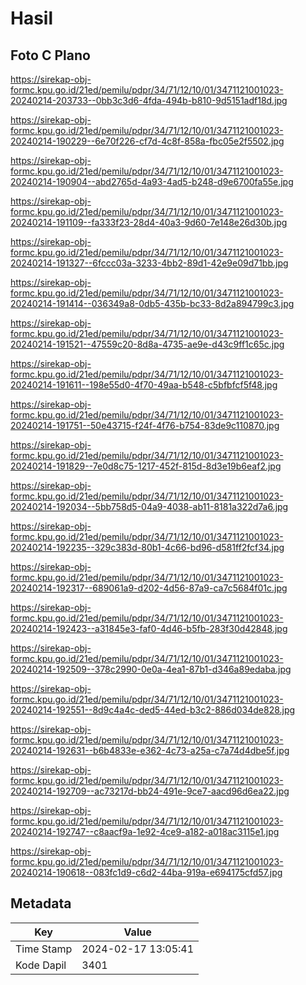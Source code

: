 # Hasil

## Foto C Plano

https://sirekap-obj-formc.kpu.go.id/21ed/pemilu/pdpr/34/71/12/10/01/3471121001023-20240214-203733--0bb3c3d6-4fda-494b-b810-9d5151adf18d.jpg

https://sirekap-obj-formc.kpu.go.id/21ed/pemilu/pdpr/34/71/12/10/01/3471121001023-20240214-190229--6e70f226-cf7d-4c8f-858a-fbc05e2f5502.jpg

https://sirekap-obj-formc.kpu.go.id/21ed/pemilu/pdpr/34/71/12/10/01/3471121001023-20240214-190904--abd2765d-4a93-4ad5-b248-d9e6700fa55e.jpg

https://sirekap-obj-formc.kpu.go.id/21ed/pemilu/pdpr/34/71/12/10/01/3471121001023-20240214-191109--fa333f23-28d4-40a3-9d60-7e148e26d30b.jpg

https://sirekap-obj-formc.kpu.go.id/21ed/pemilu/pdpr/34/71/12/10/01/3471121001023-20240214-191327--6fccc03a-3233-4bb2-89d1-42e9e09d71bb.jpg

https://sirekap-obj-formc.kpu.go.id/21ed/pemilu/pdpr/34/71/12/10/01/3471121001023-20240214-191414--036349a8-0db5-435b-bc33-8d2a894799c3.jpg

https://sirekap-obj-formc.kpu.go.id/21ed/pemilu/pdpr/34/71/12/10/01/3471121001023-20240214-191521--47559c20-8d8a-4735-ae9e-d43c9ff1c65c.jpg

https://sirekap-obj-formc.kpu.go.id/21ed/pemilu/pdpr/34/71/12/10/01/3471121001023-20240214-191611--198e55d0-4f70-49aa-b548-c5bfbfcf5f48.jpg

https://sirekap-obj-formc.kpu.go.id/21ed/pemilu/pdpr/34/71/12/10/01/3471121001023-20240214-191751--50e43715-f24f-4f76-b754-83de9c110870.jpg

https://sirekap-obj-formc.kpu.go.id/21ed/pemilu/pdpr/34/71/12/10/01/3471121001023-20240214-191829--7e0d8c75-1217-452f-815d-8d3e19b6eaf2.jpg

https://sirekap-obj-formc.kpu.go.id/21ed/pemilu/pdpr/34/71/12/10/01/3471121001023-20240214-192034--5bb758d5-04a9-4038-ab11-8181a322d7a6.jpg

https://sirekap-obj-formc.kpu.go.id/21ed/pemilu/pdpr/34/71/12/10/01/3471121001023-20240214-192235--329c383d-80b1-4c66-bd96-d581ff2fcf34.jpg

https://sirekap-obj-formc.kpu.go.id/21ed/pemilu/pdpr/34/71/12/10/01/3471121001023-20240214-192317--689061a9-d202-4d56-87a9-ca7c5684f01c.jpg

https://sirekap-obj-formc.kpu.go.id/21ed/pemilu/pdpr/34/71/12/10/01/3471121001023-20240214-192423--a31845e3-faf0-4d46-b5fb-283f30d42848.jpg

https://sirekap-obj-formc.kpu.go.id/21ed/pemilu/pdpr/34/71/12/10/01/3471121001023-20240214-192509--378c2990-0e0a-4ea1-87b1-d346a89edaba.jpg

https://sirekap-obj-formc.kpu.go.id/21ed/pemilu/pdpr/34/71/12/10/01/3471121001023-20240214-192551--8d9c4a4c-ded5-44ed-b3c2-886d034de828.jpg

https://sirekap-obj-formc.kpu.go.id/21ed/pemilu/pdpr/34/71/12/10/01/3471121001023-20240214-192631--b6b4833e-e362-4c73-a25a-c7a74d4dbe5f.jpg

https://sirekap-obj-formc.kpu.go.id/21ed/pemilu/pdpr/34/71/12/10/01/3471121001023-20240214-192709--ac73217d-bb24-491e-9ce7-aacd96d6ea22.jpg

https://sirekap-obj-formc.kpu.go.id/21ed/pemilu/pdpr/34/71/12/10/01/3471121001023-20240214-192747--c8aacf9a-1e92-4ce9-a182-a018ac3115e1.jpg

https://sirekap-obj-formc.kpu.go.id/21ed/pemilu/pdpr/34/71/12/10/01/3471121001023-20240214-190618--083fc1d9-c6d2-44ba-919a-e694175cfd57.jpg


## Metadata

| Key        | Value               |
| ---------- | ------------------- |
| Time Stamp | 2024-02-17 13:05:41 |
| Kode Dapil | 3401                |



